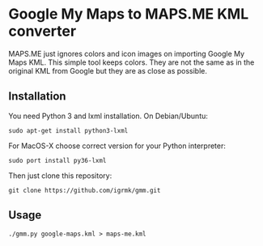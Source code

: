 Google My Maps to MAPS.ME KML converter
=======================================

MAPS.ME just ignores colors and icon images on importing Google My Maps KML.
This simple tool keeps colors.
They are not the same as in the original KML from Google but they are as close as possible.

Installation
------------

You need Python 3 and lxml installation. On Debian/Ubuntu:

    sudo apt-get install python3-lxml

For MacOS-X choose correct version for your Python interpreter:

    sudo port install py36-lxml

Then just clone this repository:

    git clone https://github.com/igrmk/gmm.git

Usage
-----

    ./gmm.py google-maps.kml > maps-me.kml
